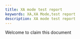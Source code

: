 ```yaml
---
title: XA mode test report
keywords: XA,XA Mode,test report
description: XA mode test report
---
```


Welcome to claim this document